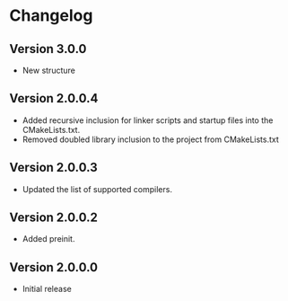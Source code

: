 # Changelog

## Version 3.0.0

- New structure

## Version 2.0.0.4

- Added recursive inclusion for linker scripts and startup files into the CMakeLists.txt.
- Removed doubled library inclusion to the project from CMakeLists.txt

## Version 2.0.0.3

- Updated the list of supported compilers.

## Version 2.0.0.2

- Added preinit.

## Version 2.0.0.0

- Initial release
